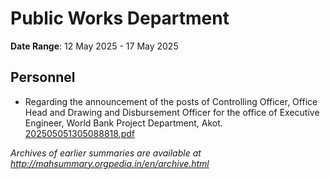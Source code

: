 # Public Works Department

**Date Range**: 12 May 2025 - 17 May 2025


## Personnel
- Regarding the announcement of the posts of Controlling Officer, Office Head and Drawing and Disbursement Officer for the office of Executive Engineer, World Bank Project Department, Akot.\
  [202505051305088818.pdf](https://gr.maharashtra.gov.in/Site/Upload/Government%20Resolutions/English/202505051305088818.pdf)


*Archives of earlier summaries are available at http://mahsummary.orgpedia.in/en/archive.html*